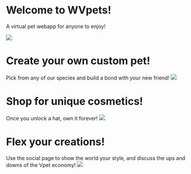 # Welcome to WVpets!
A virtual pet webapp for anyone to enjoy!

![](https://i.imgur.com/Tk2fgXy.png)

# Create your own custom pet! 
Pick from any of our species and build a bond with your new friend!
![](https://i.imgur.com/9VgsYcj.png)

# Shop for unique cosmetics!
Once you unlock a hat, own it forever!
![](https://i.imgur.com/5a2Kbtp.png)

# Flex your creations!
Use the social page to show the world your style, and discuss the ups and downs of the Vpet economy!
![](https://i.imgur.com/dfllmzt.png)
